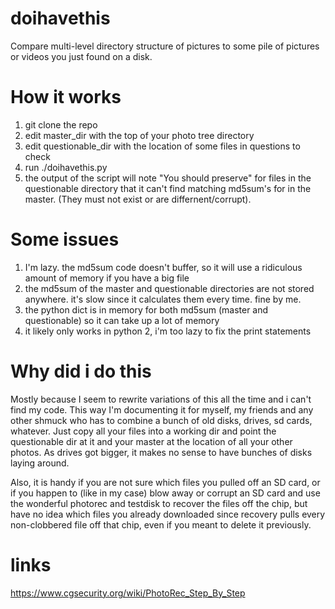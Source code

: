 # doihavethis
Compare multi-level directory structure of pictures to some pile of pictures or videos you just found on a disk.

# How it works
1. git clone the repo
2. edit master_dir with the top of your photo tree directory
3. edit questionable_dir with the location of some files in questions to check
4. run ./doihavethis.py
5. the output of the script will note "You should preserve" for files in the questionable directory
   that it can't find matching md5sum's for in the master. (They must not exist or are differnent/corrupt).

# Some issues
1. I'm lazy. the md5sum code doesn't buffer, so it will use a ridiculous amount of memory if you have a big file
2. the md5sum of the master and questionable directories are not stored anywhere. it's slow since it calculates them every time. fine by me.
3. the python dict is in memory for both md5sum (master and questionable) so it can take up a lot of memory
4. it likely only works in python 2, i'm too lazy to fix the print statements

# Why did i do this
Mostly because I seem to rewrite variations of this all the time and i can't find my code.
This way I'm documenting it for myself, my friends and any other shmuck who has to combine a bunch of old disks, drives, sd cards, whatever.
Just copy all your files into a working dir and point the questionable dir at it and your master at the location of all your other photos.
As drives got bigger, it makes no sense to have bunches of disks laying around.

Also, it is handy if you are not sure which files you pulled off an SD card, or if you happen to (like in my case) blow away or corrupt an SD card
and use the wonderful photorec and testdisk to recover the files off the chip, but have no idea which files you already downloaded since recovery
pulls every non-clobbered file off that chip, even if you meant to delete it previously.

# links
https://www.cgsecurity.org/wiki/PhotoRec_Step_By_Step
